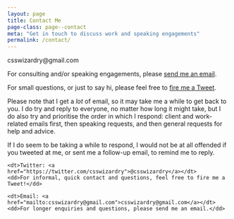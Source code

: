 ```yaml
---
layout: page
title: Contact Me
page-class: page--contact
meta: "Get in touch to discuss work and speaking engagements"
permalink: /contact/
---
```


<p class="u-text-prominent">csswizardry@gmail.com</p>

For consulting and/or speaking engagements, please [send me an
email](mailto:csswizardry@gmail.com).

For small questions, or just to say hi, please feel free to [fire me a
Tweet](https://twitter.com/csswizardry).

Please note that I get a _lot_ of email, so it may take me a while to get back
to you. I do try and reply to everyone, no matter how long it might take, but I
do also try and prioritise the order in which I respond: client and work-related
emails first, then speaking requests, and then general requests for help and
advice.

If I do seem to be taking a while to respond, I would not be at all offended if
you tweeted at me, or sent me a follow-up email, to remind me to reply.

<dl>

    <dt>Twitter: <a href="https://twitter.com/csswizardry">@csswizardry</a></dt>
    <dd>For informal, quick contact and questions, feel free to fire me a
    Tweet!</dd>

    <dt>Email: <a href="mailto:csswizardry@gmail.com">csswizardry@gmail.com</a></dt>
    <dd>For longer enquiries and questions, please send me an email.</dd>

</dl>
